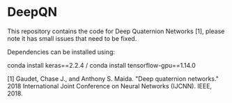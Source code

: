 # DeepQN

This repository contains the code for Deep Quaternion Networks [1], please note it has small issues that need to be fixed.

Dependencies can be installed using:

conda install keras==2.2.4 /
conda install tensorflow-gpu==1.14.0


[1] Gaudet, Chase J., and Anthony S. Maida. "Deep quaternion networks." 2018 International Joint Conference on Neural Networks (IJCNN). IEEE, 2018.
